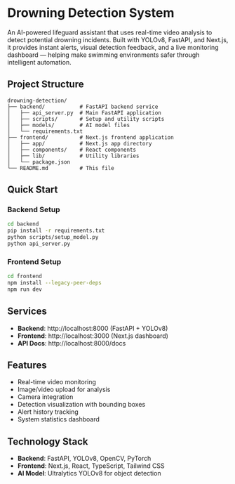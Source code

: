 # Drowning Detection System

An AI-powered lifeguard assistant that uses real-time video analysis to detect potential drowning incidents. Built with YOLOv8, FastAPI, and Next.js, it provides instant alerts, visual detection feedback, and a live monitoring dashboard — helping make swimming environments safer through intelligent automation.

## Project Structure

```
drowning-detection/
├── backend/           # FastAPI backend service
│   ├── api_server.py  # Main FastAPI application
│   ├── scripts/       # Setup and utility scripts
│   ├── models/        # AI model files
│   └── requirements.txt
├── frontend/          # Next.js frontend application
│   ├── app/           # Next.js app directory
│   ├── components/    # React components
│   ├── lib/           # Utility libraries
│   └── package.json
└── README.md          # This file
```

## Quick Start

### Backend Setup
```bash
cd backend
pip install -r requirements.txt
python scripts/setup_model.py
python api_server.py
```

### Frontend Setup
```bash
cd frontend
npm install --legacy-peer-deps
npm run dev
```

## Services

- **Backend**: http://localhost:8000 (FastAPI + YOLOv8)
- **Frontend**: http://localhost:3000 (Next.js dashboard)
- **API Docs**: http://localhost:8000/docs

## Features

- Real-time video monitoring
- Image/video upload for analysis
- Camera integration
- Detection visualization with bounding boxes
- Alert history tracking
- System statistics dashboard

## Technology Stack

- **Backend**: FastAPI, YOLOv8, OpenCV, PyTorch
- **Frontend**: Next.js, React, TypeScript, Tailwind CSS
- **AI Model**: Ultralytics YOLOv8 for object detection
